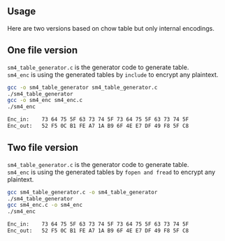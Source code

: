 Usage
-----

Here are two versions based on chow table but only internal encodings.

One file version
---------------------

```sm4_table_generator.c``` is the generator code to generate table.  
```sm4_enc``` is using the generated tables by ```include``` to encrypt any plaintext.  

```bash
gcc -o sm4_table_generator sm4_table_generator.c
./sm4_table_generator 
gcc -o sm4_enc sm4_enc.c
./sm4_enc

Enc_in:    73 64 75 5F 63 73 74 5F 73 64 75 5F 63 73 74 5F
Enc_out:   52 F5 0C B1 FE A7 1A B9 6F 4E E7 DF 49 F8 5F C8
```

Two file version
-------------------------------

```sm4_table_generator.c``` is the generator code to generate table.  
```sm4_enc``` is using the generated tables by ```fopen and fread``` to encrypt any plaintext. 

```bash
gcc sm4_table_generator.c -o sm4_table_generator
./sm4_table_generator
gcc sm4_enc.c -o sm4_enc
./sm4_enc

Enc_in:    73 64 75 5F 63 73 74 5F 73 64 75 5F 63 73 74 5F
Enc_out:   52 F5 0C B1 FE A7 1A B9 6F 4E E7 DF 49 F8 5F C8 
```
